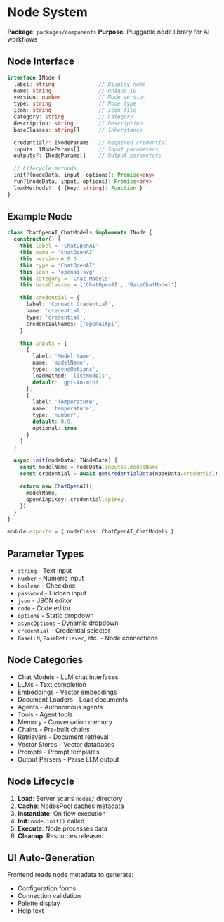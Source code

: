 # Node System

**Package**: `packages/components`
**Purpose**: Pluggable node library for AI workflows

## Node Interface

```typescript
interface INode {
  label: string              // Display name
  name: string               // Unique ID
  version: number            // Node version
  type: string               // Node type
  icon: string               // Icon file
  category: string           // Category
  description: string        // Description
  baseClasses: string[]      // Inheritance

  credential?: INodeParams   // Required credential
  inputs: INodeParams[]      // Input parameters
  outputs?: INodeParams[]    // Output parameters

  // Lifecycle methods
  init?(nodeData, input, options): Promise<any>
  run?(nodeData, input, options): Promise<any>
  loadMethods?: { [key: string]: Function }
}
```

## Example Node

```typescript
class ChatOpenAI_ChatModels implements INode {
  constructor() {
    this.label = 'ChatOpenAI'
    this.name = 'chatOpenAI'
    this.version = 8.3
    this.type = 'ChatOpenAI'
    this.icon = 'openai.svg'
    this.category = 'Chat Models'
    this.baseClasses = ['ChatOpenAI', 'BaseChatModel']

    this.credential = {
      label: 'Connect Credential',
      name: 'credential',
      type: 'credential',
      credentialNames: ['openAIApi']
    }

    this.inputs = [
      {
        label: 'Model Name',
        name: 'modelName',
        type: 'asyncOptions',
        loadMethod: 'listModels',
        default: 'gpt-4o-mini'
      },
      {
        label: 'Temperature',
        name: 'temperature',
        type: 'number',
        default: 0.9,
        optional: true
      }
    ]
  }

  async init(nodeData: INodeData) {
    const modelName = nodeData.inputs?.modelName
    const credential = await getCredentialData(nodeData.credential)

    return new ChatOpenAI({
      modelName,
      openAIApiKey: credential.apiKey
    })
  }
}

module.exports = { nodeClass: ChatOpenAI_ChatModels }
```

## Parameter Types

- `string` - Text input
- `number` - Numeric input
- `boolean` - Checkbox
- `password` - Hidden input
- `json` - JSON editor
- `code` - Code editor
- `options` - Static dropdown
- `asyncOptions` - Dynamic dropdown
- `credential` - Credential selector
- `BaseLLM`, `BaseRetriever`, etc. - Node connections

## Node Categories

- Chat Models - LLM chat interfaces
- LLMs - Text completion
- Embeddings - Vector embeddings
- Document Loaders - Load documents
- Agents - Autonomous agents
- Tools - Agent tools
- Memory - Conversation memory
- Chains - Pre-built chains
- Retrievers - Document retrieval
- Vector Stores - Vector databases
- Prompts - Prompt templates
- Output Parsers - Parse LLM output

## Node Lifecycle

1. **Load**: Server scans `nodes/` directory
2. **Cache**: NodesPool caches metadata
3. **Instantiate**: On flow execution
4. **Init**: `node.init()` called
5. **Execute**: Node processes data
6. **Cleanup**: Resources released

## UI Auto-Generation

Frontend reads node metadata to generate:
- Configuration forms
- Connection validation
- Palette display
- Help text
